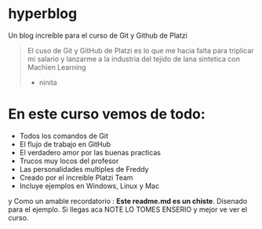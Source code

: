 # hyperblog
Un blog increíble para el curso de Git y Github de Platzi

>El cuso de Git y GitHub de Platzi es lo que me hacia falta para triplicar mi salario y lanzarme a la industria del tejido de lana sintetica con Machien Learning
> - ninita

# En este curso vemos de todo:
* Todos los comandos de Git
* El flujo de trabajo en GitHub
* El verdadero amor por las buenas practicas
* Trucos muy locos del profesor
* Las personalidades multiples de Freddy
* Creado por el increible Platzi Team
* Incluye ejemplos en Windows, Linux y Mac


y Como un amable recordatorio : **Este readme.md es un chiste**. Disenado para el ejemplo. Si llegas aca NOTE LO TOMES ENSERIO y mejor ve ver el curso.